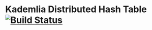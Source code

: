 # Kademlia Distributed Hash Table [![Build Status](https://travis-ci.org/phylake/kademlia.png?branch=master)](https://travis-ci.org/phylake/kademlia)

